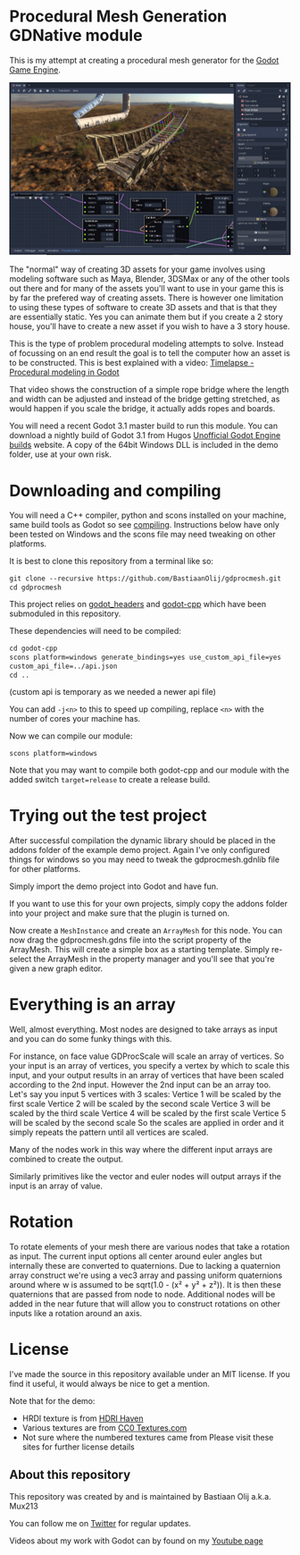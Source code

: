 Procedural Mesh Generation GDNative module
==========================================

This is my attempt at creating a procedural mesh generator for the [Godot Game Engine](https://godotengine.org/).

![example](https://github.com/BastiaanOlij/gdprocmesh/raw/master/example.png) 

The "normal" way of creating 3D assets for your game involves using modeling software such as Maya, Blender, 3DSMax or any of the other tools out there and for many of the assets you'll want to use in your game this is by far the prefered way of creating assets. There is however one limitation to using these types of software to create 3D assets and that is that they are essentially static. Yes you can animate them but if you create a 2 story house, you'll have to create a new asset if you wish to have a 3 story house.

This is the type of problem procedural modeling attempts to solve. Instead of focussing on an end result the goal is to tell the computer how an asset is to be constructed. 
This is best explained with a video:
[Timelapse - Procedural modeling in Godot](https://youtu.be/X574IIBgOko)

That video shows the construction of a simple rope bridge where the length and width can be adjusted and instead of the bridge getting stretched, as would happen if you scale the bridge, it actually adds ropes and boards.

You will need a recent Godot 3.1 master build to run this module.
You can download a nightly build of Godot 3.1 from Hugos [Unofficial Godot Engine builds](https://hugo.pro/projects/godot-builds/) website.
A copy of the 64bit Windows DLL is included in the demo folder, use at your own risk.

Downloading and compiling
=========================
You will need a C++ compiler, python and scons installed on your machine, same build tools as Godot so see [compiling](http://docs.godotengine.org/en/latest/development/compiling/index.html).
Instructions below have only been tested on Windows and the scons file may need tweaking on other platforms.

It is best to clone this repository from a terminal like so:
```
git clone --recursive https://github.com/BastiaanOlij/gdprocmesh.git
cd gdprocmesh
```

This project relies on [godot_headers](https://github.com/GodotNativeTools/godot_headers) and [godot-cpp](https://github.com/GodotNativeTools/godot-cpp) which have been submoduled in this repository.

These dependencies will need to be compiled:
```
cd godot-cpp
scons platform=windows generate_bindings=yes use_custom_api_file=yes custom_api_file=../api.json
cd ..
```
(custom api is temporary as we needed a newer api file)

You can add ```-j<n>``` to this to speed up compiling, replace ```<n>``` with the number of cores your machine has.

Now we can compile our module:
```
scons platform=windows
```

Note that you may want to compile both godot-cpp and our module with the added switch ```target=release``` to create a release build.

Trying out the test project
===========================
After successful compilation the dynamic library should be placed in the addons folder of the example demo project. Again I've only configured things for windows so you may need to tweak the gdprocmesh.gdnlib file for other platforms.

Simply import the demo project into Godot and have fun.

If you want to use this for your own projects, simply copy the addons folder into your project and make sure that the plugin is turned on.

Now create a ```MeshInstance``` and create an ```ArrayMesh``` for this node. You can now drag the gdprocmesh.gdns file into the script property of the ArrayMesh. This will create a simple box as a starting template.
Simply re-select the ArrayMesh in the property manager and you'll see that you're given a new graph editor.

Everything is an array
======================
Well, almost everything. Most nodes are designed to take arrays as input and you can do some funky things with this. 

For instance, on face value GDProcScale will scale an array of vertices. So your input is an array of vertices, you specify a vertex by which to scale this input, and your output results in an array of vertices that have been scaled according to the 2nd input.
However the 2nd input can be an array too. Let's say you input 5 vertices with 3 scales:
Vertice 1 will be scaled by the first scale
Vertice 2 will be scaled by the second scale
Vertice 3 will be scaled by the third scale
Vertice 4 will be scaled by the first scale
Vertice 5 will be scaled by the second scale
So the scales are applied in order and it simply repeats the pattern until all vertices are scaled.

Many of the nodes work in this way where the different input arrays are combined to create the output. 

Similarly primitives like the vector and euler nodes will output arrays if the input is an array of value.

Rotation
========
To rotate elements of your mesh there are various nodes that take a rotation as input. The current input options all center around euler angles but internally these are converted to quaternions.
Due to lacking a quaternion array construct we're using a vec3 array and passing uniform quaternions around where w is assumed to be sqrt(1.0 - (x² + y² + z²)).
It is then these quaternions that are passed from node to node.
Additional nodes will be added in the near future that will allow you to construct rotations on other inputs like a rotation around an axis.

License
=======
I've made the source in this repository available under an MIT license. If you find it useful, it would always be nice to get a mention.

Note that for the demo:
- HRDI texture is from [HDRI Haven](https://hdrihaven.com)
- Various textures are from [CC0 Textures.com](https://cc0textures.com)
- Not sure where the numbered textures came from
Please visit these sites for further license details

About this repository
---------------------
This repository was created by and is maintained by Bastiaan Olij a.k.a. Mux213

You can follow me on [Twitter](https://twitter.com/mux213) for regular updates.

Videos about my work with Godot can by found on my [Youtube page](https://www.youtube.com/channel/UCrbLJYzJjDf2p-vJC011lYw)
